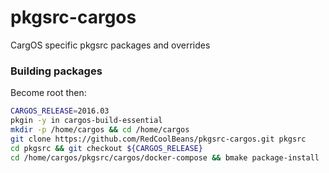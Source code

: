 # pkgsrc-cargos

CargOS specific pkgsrc packages and overrides

### Building packages
Become root then:
```sh
CARGOS_RELEASE=2016.03
pkgin -y in cargos-build-essential
mkdir -p /home/cargos && cd /home/cargos
git clone https://github.com/RedCoolBeans/pkgsrc-cargos.git pkgsrc
cd pkgsrc && git checkout ${CARGOS_RELEASE}
cd /home/cargos/pkgsrc/cargos/docker-compose && bmake package-install
```
